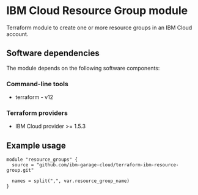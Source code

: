 # IBM Cloud Resource Group module

Terraform module to create one or more resource groups in an IBM Cloud account.

## Software dependencies

The module depends on the following software components:

### Command-line tools

- terraform - v12

### Terraform providers

- IBM Cloud provider >= 1.5.3

## Example usage

```hcl-terraform
module "resource_groups" {
  source = "github.com/ibm-garage-cloud/terraform-ibm-resource-group.git"

  names = split(",", var.resource_group_name)
}
```

